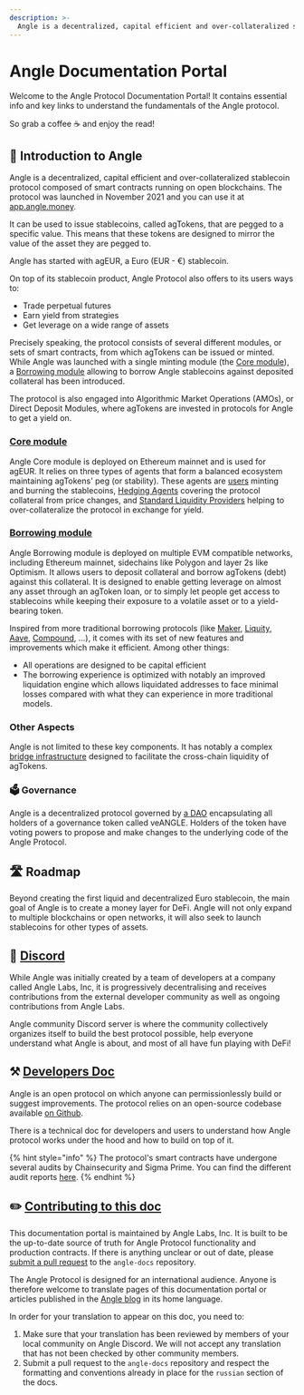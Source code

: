 ```yaml
---
description: >-
  Angle is a decentralized, capital efficient and over-collateralized stablecoin protocol.
---
```


# Angle Documentation Portal

Welcome to the Angle Protocol Documentation Portal! It contains essential info and key links to understand the fundamentals of the Angle protocol.

So grab a coffee ☕ and enjoy the read!

## 🏅 Introduction to Angle

Angle is a decentralized, capital efficient and over-collateralized stablecoin protocol composed of smart contracts running on open blockchains. The protocol was launched in November 2021 and you can use it at [app.angle.money](https://app.angle.money).

It can be used to issue stablecoins, called agTokens, that are pegged to a specific value. This means that these tokens are designed to mirror the value of the asset they are pegged to.

Angle has started with agEUR, a Euro (EUR - €) stablecoin.

On top of its stablecoin product, Angle Protocol also offers to its users ways to:

- Trade perpetual futures
- Earn yield from strategies
- Get leverage on a wide range of assets

Precisely speaking, the protocol consists of several different modules, or sets of smart contracts, from which agTokens can be issued or minted. While Angle was launched with a single minting module (the [Core module](core-module/overview.md)), a [Borrowing module](borrowing-module/) allowing to borrow Angle stablecoins against deposited collateral has been introduced.

The protocol is also engaged into Algorithmic Market Operations (AMOs), or Direct Deposit Modules, where agTokens are invested in protocols for Angle to get a yield on.

### [Core module](core-module/overview.md)

Angle Core module is deployed on Ethereum mainnet and is used for agEUR. It relies on three types of agents that form a balanced ecosystem maintaining agTokens' peg (or stability). These agents are [users](core-module/stable-seekers/README.md) minting and burning the stablecoins, [Hedging Agents](core-module/hedging-agents/README.md) covering the protocol collateral from price changes, and [Standard Liquidity Providers](core-module/standard-liquidity-providers/README.md) helping to over-collateralize the protocol in exchange for yield.

### [Borrowing module](borrowing-module/)

Angle Borrowing module is deployed on multiple EVM compatible networks, including Ethereum mainnet, sidechains like Polygon and layer 2s like Optimism. It allows users to deposit collateral and borrow agTokens (debt) against this collateral. It is designed to enable getting leverage on almost any asset through an agToken loan, or to simply let people get access to stablecoins while keeping their exposure to a volatile asset or to a yield-bearing token.

Inspired from more traditional borrowing protocols (like [Maker](https://makerdao.com/en/), [Liquity](https://www.liquity.org), [Aave](https://aave.com), [Compound](https://compound.finance), ...), it comes with its set of new features and improvements which make it efficient. Among other things:

- All operations are designed to be capital efficient
- The borrowing experience is optimized with notably an improved liquidation engine which allows liquidated addresses to face minimal losses compared with what they can experience in more traditional models.

### Other Aspects

Angle is not limited to these key components. It has notably a complex [bridge infrastructure](other/cross-chain.md) designed to facilitate the cross-chain liquidity of agTokens.

### 🗳 Governance

Angle is a decentralized protocol governed by [a DAO](governance/angle-dao.md) encapsulating all holders of a governance token called veANGLE. Holders of the token have voting powers to propose and make changes to the underlying code of the Angle Protocol.

## 🛣️ Roadmap

Beyond creating the first liquid and decentralized Euro stablecoin, the main goal of Angle is to create a money layer for DeFi. Angle will not only expand to multiple blockchains or open networks, it will also seek to launch stablecoins for other types of assets.

## 📐 [Discord](https://discord.gg/3vaHCJw7Mz)

While Angle was initially created by a team of developers at a company called Angle Labs, Inc, it is progressively decentralising and receives contributions from the external developer community as well as ongoing contributions from Angle Labs.

Angle community Discord server is where the community collectively organizes itself to build the best protocol possible, help everyone understand what Angle is about, and most of all have fun playing with DeFi!

## ⚒️ [Developers Doc](https://developers.angle.money)

Angle is an open protocol on which anyone can permissionlessly build or suggest improvements. The protocol relies on an open-source codebase available [on Github](https://github.com/AngleProtocol).

There is a technical doc for developers and users to understand how Angle protocol works under the hood and how to build on top of it.

{% hint style="info" %}
The protocol's smart contracts have undergone several audits by Chainsecurity and Sigma Prime. You can find the different audit reports [here](resources/audits/README.md).
{% endhint %}

## ✏️ [Contributing to this doc](https://github.com/AngleProtocol/angle-docs)

This documentation portal is maintained by Angle Labs, Inc. It is built to be the up-to-date source of truth for Angle Protocol functionality and production contracts. If there is anything unclear or out of date, please [submit a pull request](https://github.com/AngleProtocol/angle-docs) to the `angle-docs` repository.

The Angle Protocol is designed for an international audience. Anyone is therefore welcome to translate pages of this documentation portal or articles published in the [Angle blog](https://angle.money/#/blog) in its home language.

In order for your translation to appear on this doc, you need to:

1. Make sure that your translation has been reviewed by members of your local community on Angle Discord. We will not accept any translation that has not been checked by other community members.
2. Submit a pull request to the `angle-docs` repository and respect the formatting and conventions already in place for the `russian` section of the docs.
